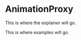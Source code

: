 AnimationProxy
==============

This is where the explainer will go.

This is where examples will go.
